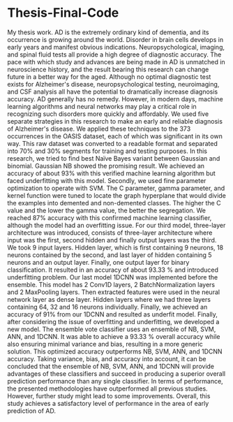 # Thesis-Final-Code
My thesis work.
AD is the extremely ordinary kind of dementia, and its occurrence is growing around the
world. Disorder in brain cells develops in early years and manifest obvious indications.
Neuropsychological, imaging, and spinal fluid tests all provide a high degree of diagnostic
accuracy. The pace with which study and advances are being made in AD is unmatched in
neuroscience history, and the result bearing this research can change future in a better way
for the aged. Although no optimal diagnostic test exists for Alzheimer&#39;s disease,
neuropsychological testing, neuroimaging, and CSF analysis all have the potential to
dramatically increase diagnosis accuracy. AD generally has no remedy. However, in
modern days, machine learning algorithms and neural networks may play a critical role in
recognizing such disorders more quickly and affordably.
We used five separate strategies in this research to make an early and reliable diagnosis of
Alzheimer&#39;s disease. We applied these techniques to the 373 occurrences in the OASIS
dataset, each of which was significant in its own way. This raw dataset was converted to a
readable format and separated into 70% and 30% segments for training and testing
purposes.
In this research, we tried to find best Naïve Bayes variant between Gaussian and binomial.
Gaussian NB showed the promising result. We achieved an accuracy of about 93% with
this verified machine learning algorithm but faced underfitting with this model.
Secondly, we used fine parameter optimization to operate with SVM. The C parameter,
gamma parameter, and kernel function were tuned to locate the graph hyperplane that
would divide the examples into demented and non-demented classes. The higher the C
value and the lower the gamma value, the better the segregation. We reached 87% accuracy
with this confirmed machine learning classifier, although the model had an overfitting
issue.
For our third model, three-layer architecture was introduced, consists of three-layer
architecture where input was the first, second hidden and finally output layers was the third.
We took 9 input layers. Hidden layer, which is first containing 9 neurons, 18 neurons
contained by the second, and last layer of hidden containing 5 neurons and an output layer.
Finally, one output layer for binary classification. It resulted in an accuracy of about 93.33
% and introduced underfitting problem.
Our last model 1DCNN was implemented before the ensemble. This model has 2 Conv1D
layers, 2 BatchNormalization layers and 2 MaxPooling layers. Then extracted features were
used in the neural network layer as dense layer. Hidden layers where we had three layers
containing 64, 32 and 16 neurons individually. Finally, we achieved an accuracy of 91%
from our 1DCNN and resulted as underfit model.
Finally, after considering the issue of overfitting and underfitting, we developed a new
model. The ensemble vote classifier uses an ensemble of NB, SVM, ANN, and 1DCNN. It
was able to achieve a 93.33 % overall accuracy while also ensuring minimal variance and
bias, resulting in a more generic solution. This optimized accuracy outperforms NB, SVM,
ANN, and 1DCNN accuracy. Taking variance, bias, and accuracy into account, it can be
concluded that the ensemble of NB, SVM, ANN, and 1DCNN will provide advantages of
these classifiers and succeed in producing a superior overall prediction performance than
any single classifier.
In terms of performance, the presented methodologies have outperformed all previous
studies. However, further study might lead to some improvements. Overall, this study
achieves a satisfactory level of performance in the area of early prediction of AD.
